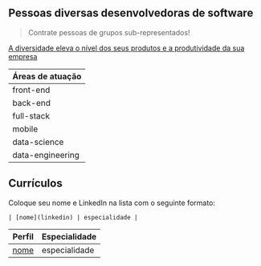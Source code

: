 ## Pessoas diversas desenvolvedoras de software

> Contrate pessoas de grupos sub-representados! 

[A diversidade eleva o nível dos seus produtos e a produtividade da sua empresa](https://www.mckinsey.com/business-functions/organization/our-insights/delivering-through-diversity?cid=soc-web#)

| Áreas de atuação |
| -- | 
| front-end |
| back-end |
| full-stack |
| mobile |
| data-science |
| data-engineering |

## Currículos

Coloque seu nome e LinkedIn na lista com o seguinte formato:

```
| [nome](linkedin) | especialidade | 
```

| Perfil | Especialidade | 
| -- | -- | 
| [nome](linkedin) | especialidade | 
